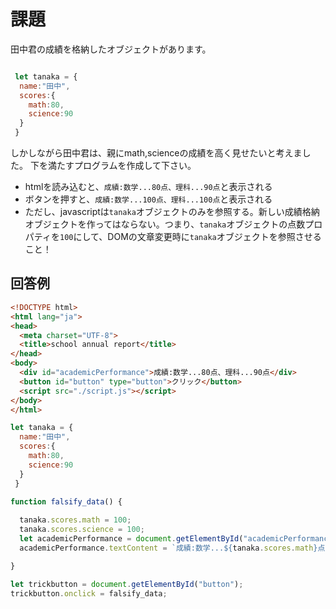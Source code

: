 # 課題

田中君の成績を格納したオブジェクトがあります。
~~~javascript

 let tanaka = {
  name:"田中",
  scores:{
    math:80,
    science:90
  }
 }

~~~
しかしながら田中君は、親にmath,scienceの成績を高く見せたいと考えました。
下を満たすプログラムを作成して下さい。
- htmlを読み込むと、`成績:数学...80点、理科...90点`と表示される
- ボタンを押すと、`成績:数学...100点、理科...100点`と表示される
- ただし、javascriptは`tanaka`オブジェクトのみを参照する。新しい成績格納オブジェクトを作ってはならない。つまり、`tanaka`オブジェクトの点数プロパティを`100`にして、DOMの文章変更時に`tanaka`オブジェクトを参照させること！

## 回答例
~~~html title="index.html"
<!DOCTYPE html>
<html lang="ja">
<head>
  <meta charset="UTF-8">
  <title>school annual report</title>
</head>
<body>
  <div id="academicPerformance">成績:数学...80点、理科...90点</div>
  <button id="button" type="button">クリック</button>
  <script src="./script.js"></script> 
</body>
</html>
~~~
~~~javascript title="script.js"
let tanaka = {
  name:"田中",
  scores:{
    math:80,
    science:90
  }
 }

function falsify_data() {
  
  tanaka.scores.math = 100;
  tanaka.scores.science = 100;
  let academicPerformance = document.getElementById("academicPerformance");
  academicPerformance.textContent = `成績:数学...${tanaka.scores.math}点、理科...${tanaka.scores.science}点`

}

let trickbutton = document.getElementById("button");
trickbutton.onclick = falsify_data;

~~~